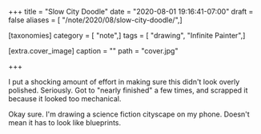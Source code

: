+++
title = "Slow City Doodle"
date = "2020-08-01 19:16:41-07:00"
draft = false
aliases = [ "/note/2020/08/slow-city-doodle/",]

[taxonomies]
category = [ "note",]
tags = [ "drawing", "Infinite Painter",]

[extra.cover_image]
caption = ""
path = "cover.jpg"

+++

I put a shocking amount of effort in making sure this didn't look overly polished.
Seriously. Got to "nearly finished" a few times, and scrapped it because it looked too mechanical.

Okay sure. I'm drawing a science fiction cityscape on my phone. Doesn't mean it has to look like
blueprints.